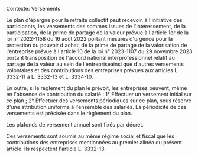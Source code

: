 Contexte: Versements

Le plan d'épargne pour la retraite collectif peut recevoir, à l'initiative des participants, les versements des sommes issues de l'intéressement, de la participation, de la prime de partage de la valeur prévue à l'article 1er de la loi n° 2022-1158 du 16 août 2022 portant mesures d'urgence pour la protection du pouvoir d'achat, de la prime de partage de la valorisation de l'entreprise prévue à l'article 10 de la loi n° 2023-1107 du 29 novembre 2023 portant transposition de l'accord national interprofessionnel relatif au partage de la valeur au sein de l'entrepriseainsi que d'autres versements volontaires et des contributions des entreprises prévues aux articles L. 3332-11 à L. 3332-13 et L. 3334-10.

En outre, si le règlement du plan le prévoit, les entreprises peuvent, même en l'absence de contribution du salarié : 1° Effectuer un versement initial sur ce plan ; 2° Effectuer des versements périodiques sur ce plan, sous réserve d'une attribution uniforme à l'ensemble des salariés. La périodicité de ces versements est précisée dans le règlement du plan.

Les plafonds de versement annuel sont fixés par décret.

Ces versements sont soumis au même régime social et fiscal que les contributions des entreprises mentionnées au premier alinéa du présent article. Ils respectent l'article L. 3332-13.